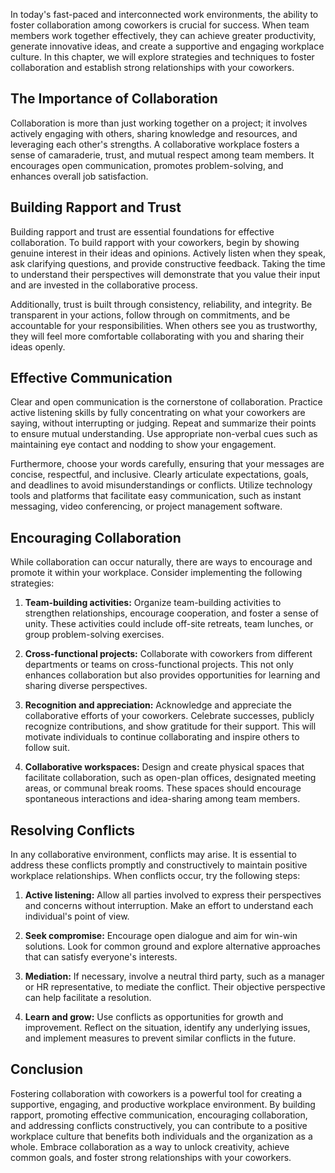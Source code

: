 
In today's fast-paced and interconnected work environments, the ability to foster collaboration among coworkers is crucial for success. When team members work together effectively, they can achieve greater productivity, generate innovative ideas, and create a supportive and engaging workplace culture. In this chapter, we will explore strategies and techniques to foster collaboration and establish strong relationships with your coworkers.

The Importance of Collaboration
-------------------------------

Collaboration is more than just working together on a project; it involves actively engaging with others, sharing knowledge and resources, and leveraging each other's strengths. A collaborative workplace fosters a sense of camaraderie, trust, and mutual respect among team members. It encourages open communication, promotes problem-solving, and enhances overall job satisfaction.

Building Rapport and Trust
--------------------------

Building rapport and trust are essential foundations for effective collaboration. To build rapport with your coworkers, begin by showing genuine interest in their ideas and opinions. Actively listen when they speak, ask clarifying questions, and provide constructive feedback. Taking the time to understand their perspectives will demonstrate that you value their input and are invested in the collaborative process.

Additionally, trust is built through consistency, reliability, and integrity. Be transparent in your actions, follow through on commitments, and be accountable for your responsibilities. When others see you as trustworthy, they will feel more comfortable collaborating with you and sharing their ideas openly.

Effective Communication
-----------------------

Clear and open communication is the cornerstone of collaboration. Practice active listening skills by fully concentrating on what your coworkers are saying, without interrupting or judging. Repeat and summarize their points to ensure mutual understanding. Use appropriate non-verbal cues such as maintaining eye contact and nodding to show your engagement.

Furthermore, choose your words carefully, ensuring that your messages are concise, respectful, and inclusive. Clearly articulate expectations, goals, and deadlines to avoid misunderstandings or conflicts. Utilize technology tools and platforms that facilitate easy communication, such as instant messaging, video conferencing, or project management software.

Encouraging Collaboration
-------------------------

While collaboration can occur naturally, there are ways to encourage and promote it within your workplace. Consider implementing the following strategies:

1. **Team-building activities:** Organize team-building activities to strengthen relationships, encourage cooperation, and foster a sense of unity. These activities could include off-site retreats, team lunches, or group problem-solving exercises.

2. **Cross-functional projects:** Collaborate with coworkers from different departments or teams on cross-functional projects. This not only enhances collaboration but also provides opportunities for learning and sharing diverse perspectives.

3. **Recognition and appreciation:** Acknowledge and appreciate the collaborative efforts of your coworkers. Celebrate successes, publicly recognize contributions, and show gratitude for their support. This will motivate individuals to continue collaborating and inspire others to follow suit.

4. **Collaborative workspaces:** Design and create physical spaces that facilitate collaboration, such as open-plan offices, designated meeting areas, or communal break rooms. These spaces should encourage spontaneous interactions and idea-sharing among team members.

Resolving Conflicts
-------------------

In any collaborative environment, conflicts may arise. It is essential to address these conflicts promptly and constructively to maintain positive workplace relationships. When conflicts occur, try the following steps:

1. **Active listening:** Allow all parties involved to express their perspectives and concerns without interruption. Make an effort to understand each individual's point of view.

2. **Seek compromise:** Encourage open dialogue and aim for win-win solutions. Look for common ground and explore alternative approaches that can satisfy everyone's interests.

3. **Mediation:** If necessary, involve a neutral third party, such as a manager or HR representative, to mediate the conflict. Their objective perspective can help facilitate a resolution.

4. **Learn and grow:** Use conflicts as opportunities for growth and improvement. Reflect on the situation, identify any underlying issues, and implement measures to prevent similar conflicts in the future.

Conclusion
----------

Fostering collaboration with coworkers is a powerful tool for creating a supportive, engaging, and productive workplace environment. By building rapport, promoting effective communication, encouraging collaboration, and addressing conflicts constructively, you can contribute to a positive workplace culture that benefits both individuals and the organization as a whole. Embrace collaboration as a way to unlock creativity, achieve common goals, and foster strong relationships with your coworkers.

